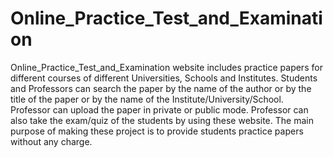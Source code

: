 # Online_Practice_Test_and_Examination
Online_Practice_Test_and_Examination website includes practice papers for different courses of different Universities, Schools and Institutes. Students and Professors can search the paper by the name of the author or by the title of the paper or by the name of the Institute/University/School. Professor can upload the paper in private or public mode.  Professor can also take the exam/quiz of the students by using these website.  The main purpose of making these project is to provide students practice papers without any charge.
